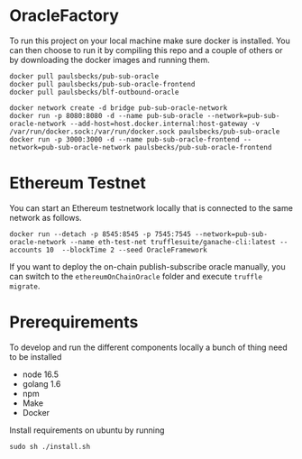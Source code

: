 # OracleFactory

To run this project on your local machine make sure docker is installed. You can then choose to run it by compiling this repo and a couple of others or by downloading the docker images and running them.

```
docker pull paulsbecks/pub-sub-oracle 
docker pull paulsbecks/pub-sub-oracle-frontend 
docker pull paulsbecks/blf-outbound-oracle

docker network create -d bridge pub-sub-oracle-network
docker run -p 8080:8080 -d --name pub-sub-oracle --network=pub-sub-oracle-network --add-host=host.docker.internal:host-gateway -v /var/run/docker.sock:/var/run/docker.sock paulsbecks/pub-sub-oracle
docker run -p 3000:3000 -d --name pub-sub-oracle-frontend --network=pub-sub-oracle-network paulsbecks/pub-sub-oracle-frontend

```


# Ethereum Testnet

You can start an Ethereum testnetwork locally that is connected to the same network as follows.

```
docker run --detach -p 8545:8545 -p 7545:7545 --network=pub-sub-oracle-network --name eth-test-net trufflesuite/ganache-cli:latest --accounts 10  --blockTime 2 --seed OracleFramework
```

If you want to deploy the on-chain publish-subscribe oracle manually, you can switch to the `ethereumOnChainOracle` folder and execute `truffle migrate`.

# Prerequirements

To develop and run the different components locally a bunch of thing need to be installed

* node 16.5
* golang 1.6
* npm
* Make
* Docker

Install requirements on ubuntu by running

```
sudo sh ./install.sh
```
